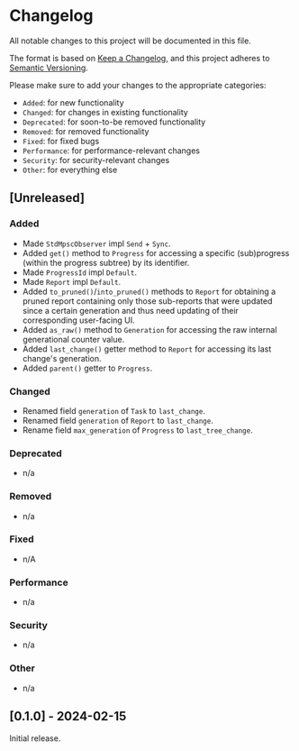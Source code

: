 # Changelog

All notable changes to this project will be documented in this file.

The format is based on [Keep a Changelog](https://keepachangelog.com/en/1.0.0/),
and this project adheres to [Semantic Versioning](https://semver.org/spec/v2.0.0.html).

Please make sure to add your changes to the appropriate categories:

- `Added`: for new functionality
- `Changed`: for changes in existing functionality
- `Deprecated`: for soon-to-be removed functionality
- `Removed`: for removed functionality
- `Fixed`: for fixed bugs
- `Performance`: for performance-relevant changes
- `Security`: for security-relevant changes
- `Other`: for everything else

## [Unreleased]

### Added

- Made `StdMpscObserver` impl `Send` + `Sync`.
- Added `get()` method to `Progress` for accessing a specific (sub)progress (within the progress subtree) by its identifier.
- Made `ProgressId` impl `Default`.
- Made `Report` impl `Default`.
- Added `to_pruned()`/`into_pruned()` methods to `Report` for obtaining a pruned report containing only those sub-reports that were updated since a certain generation and thus need updating of their corresponding user-facing UI.
- Added `as_raw()` method to `Generation` for accessing the raw internal generational counter value.
- Added `last_change()` getter method to `Report` for accessing its last change's generation.
- Added `parent()` getter to `Progress`.

### Changed

- Renamed field `generation` of `Task` to `last_change`.
- Renamed field `generation` of `Report` to `last_change`.
- Rename field `max_generation` of `Progress` to `last_tree_change`.

### Deprecated

- n/a

### Removed

- n/a

### Fixed

- n/A

### Performance

- n/a

### Security

- n/a

### Other

- n/a

## [0.1.0] - 2024-02-15

Initial release.
